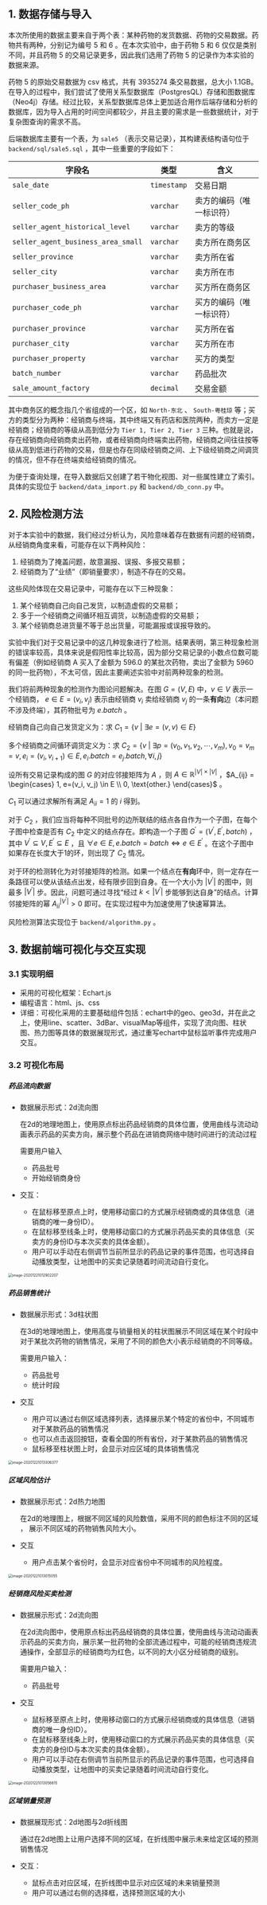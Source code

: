 

## 1. 数据存储与导入

本次所使用的数据主要来自于两个表：某种药物的发货数据、药物的交易数据。药物共有两种，分别记为编号 5 和 6 。在本次实验中，由于药物 5 和 6 仅仅是类别不同，并且药物 5 的交易记录更多，因此我们选用了药物 5 的记录作为本实验的数据来源。

药物 5 的原始交易数据为 csv 格式，共有 3935274 条交易数据，总大小 1.1GB。在导入的过程中，我们尝试了使用关系型数据库（PostgresQL）存储和图数据库（Neo4j）存储。经过比较，关系型数据库总体上更加适合用作后端存储和分析的数据库，因为导入占用的时间空间都较少，并且主要的需求是一些数据统计，对于复杂图查询的需求不高。

后端数据库主要有一个表，为 `sale5` （表示交易记录），其构建表结构语句位于 `backend/sql/sale5.sql` ，其中一些重要的字段如下：

| 字段名                             | 类型        | 含义                     |
| ---------------------------------- | ----------- | ------------------------ |
| `sale_date`                        | `timestamp` | 交易日期                 |
| `seller_code_ph`                   | `varchar`   | 卖方的编码（唯一标识符） |
| `seller_agent_historical_level`    | `varchar`   | 卖方的等级               |
| `seller_agent_business_area_small` | `varchar`   | 卖方所在商务区           |
| `seller_province`                  | `varchar`   | 卖方所在省               |
| `seller_city`                      | `varchar`   | 卖方所在市               |
| `purchaser_business_area`          | `varchar`   | 买方所在商务区           |
| `purchaser_code_ph`                | `varchar`   | 买方的编码（唯一标识符） |
| `purchaser_province`               | `varchar`   | 买方所在省               |
| `purchaser_city`                   | `varchar`   | 买方所在市               |
| `purchaser_property`               | `varchar`   | 买方的类型               |
| `batch_number`                     | `varchar`   | 药品批次                 |
| `sale_amount_factory`              | `decimal`   | 交易金额                 |

其中商务区的概念指几个省组成的一个区，如 `North-东北` 、 `South-粤桂琼` 等；买方的类型分为两种：经销商与终端，其中终端又有药店和医院两种，而卖方一定是经销商；经销商的等级从高到低分为 `Tier 1, Tier 2, Tier 3` 三种。也就是说，存在经销商向经销商卖出药物，或者经销商向终端卖出药物，经销商之间往往按等级从高到低进行药物的交易，但是也存在同级经销商之间、上下级经销商之间调货的情况，但不存在终端卖给经销商的情况。

为便于查询处理，在导入数据后又创建了若干物化视图、对一些属性建立了索引。具体的实现位于 `backend/data_import.py` 和 `backend/db_conn.py` 中。



## 2. 风险检测方法

对于本实验中的数据，我们经过分析认为，风险意味着存在数据有问题的经销商，从经销商角度来看，可能存在以下两种风险：

1. 经销商为了掩盖问题，故意漏报、误报、多报交易额；
2. 经销商为了“业绩”（即销量要求），制造不存在的交易。

这些风险体现在交易记录中，可能存在以下三种现象：

1. 某个经销商自己向自己发货，以制造虚假的交易额；
2. 多于一个经销商之间循环相互调货，以制造虚假的交易额；
3. 某个经销商总进货量不等于总出货量，可能漏报或误报导致的。

实验中我们对于交易记录中的这几种现象进行了检测。结果表明，第三种现象检测的错误率较高，具体来说是假阳性率比较高，因为部分交易记录的小数点位数可能有偏差（例如经销商 A 买入了金额为 596.0 的某批次药物，卖出了金额为 5960 的同一批药物），不太可信，因此主要阐述实验中对前两种现象的检测。

我们将前两种现象的检测作为图论问题解决。在图 $G=(V,E)$ 中，$v \in V$ 表示一个经销商， $e \in E = (v_i, v_j)$ 表示由经销商 $v_i$ 卖给经销商 $v_j$ 的一条**有向**边（本问题不涉及终端），其药物批号为 $e.batch$ 。

经销商自己向自己发货定义为：求 $C_1 = \{v ~|~ \exists e=(v, v) \in E\}$  

多个经销商之间循环调货定义为：求 $C_2 = \{v ~|~ \exists p=(v_0,v_1,v_2,\cdots,v_m), v_0 = v_m = v, e_i=(v_i, v_{i+1}) \in E, e_i.batch = e_j.batch, \forall i,j\}$ 

设所有交易记录构成的图 $G$ 的对应邻接矩阵为 $A$ ，则 $A \in \mathbb{R}^{|V| \times |V|}$ ，$A_{ij} = \begin{cases} 1, e=(v_i, v_j) \in E \\ 0, \text{other.} \end{cases}$ 。

$C_1$ 可以通过求解所有满足 $A_{ii} = 1$ 的 $i$ 得到。

对于 $C_2$ ，我们应当将每种不同批号的边所联结的结点各自作为一个子图，在每个子图中检查是否有 $C_2$ 中定义的结点存在。即构造一个子图 $G^\prime=(V^\prime,E^\prime, batch)$ ，其中 $V^\prime \subseteq V, E^\prime \subseteq E$ ，且 $\forall e \in E, e.batch=batch \Leftrightarrow e \in E^\prime$ 。在这个子图中如果存在长度大于1的环，则出现了 $C_2$ 情况。

对于环的检测转化为对邻接矩阵的检测。如果一个结点在**有向**环中，则一定存在一条路径可以使从该结点出发，经有限步回到自身。在一个大小为 $|V^\prime|$ 的图中，则最多 $|V^\prime|$ 步。因此，问题可通过寻找“经过 $k < |V^\prime|$ 步能够到达自身”的结点。计算邻接矩阵的幂 $A^{|V^\prime|}_{ii} > 0$ 即可。在实现过程中为加速使用了快速幂算法。

风险检测算法实现位于 `backend/algorithm.py` 。



## 3. 数据前端可视化与交互实现

### 3.1 实现明细

* 采用的可视化框架：Echart.js
* 编程语言：html、js、css
* 详细：可视化采用的主要基础组件包括：echart中的geo、geo3d，并在此之上，使用line、scatter、3dBar、visualMap等组件，实现了流向图、柱状图、热力图等具体的数据展现形式，通过重写echart中鼠标监听事件完成用户交互。

### 3.2 可视化布局

##### 药品流向数据

* 数据展示形式：2d流向图

  在2d的地理地图上，使用原点标出药品经销商的具体位置，使用曲线与流动动画表示药品的买卖方向，展示整个药品在进销商网络中随时间进行的流动过程

  需要用户输入

  * 药品批号
  * 开始经销商身份

* 交互：

  * 在鼠标移至原点上时，使用移动窗口的方式展示经销商或的具体信息（进销商的唯一身份ID）。
  * 在鼠标移至线条上时，使用移动窗口的方式展示药品买卖的具体信息（买卖方的身份ID与本次买卖的具体金额）。
  * 用户可以手动在右侧调节当前所显示的药品记录的事件范围，也可选择自动播放类型，让地图中的买卖记录随着时间流动自行变化。

<img src="figures/image-20201221012902207.png" alt="image-20201221012902207" style="zoom: 50%;" />

##### 药品销售统计

* 数据展示形式：3d柱状图

  在3d的地理地图上，使用高度与销量相关的柱状图展示不同区域在某个时段中对于某批次药物的销售情况，采用了不同的颜色大小表示经销商的不同等级。

  需要用户输入：

  * 药品批号
  * 统计时段

* 交互

  * 用户可以通过右侧区域选择列表，选择展示某个特定的省份中，不同城市对于某款药品的销售情况
  * 也可以点击返回按钮，查看全国的所有省份，对于某款药品的销售情况
  * 鼠标移至柱状图上时，会显示对应区域的具体销售情况

<img src="figures/image-20201221013306377.png" alt="image-20201221013306377" style="zoom:50%;" />

##### 区域风险估计

* 数据展示形式：2d热力地图

  在2d的地理图上，根据不同区域的风险数值，采用不同的颜色标注不同的区域 ， 展示不同区域的药物销售风险大小。

* 交互

  * 用户点击某个省份时，会显示对应省份中不同城市的风险程度。

<img src="figures/image-20201221013015055.png" alt="image-20201221013015055" style="zoom: 50%;" />

##### 经销商风险买卖检测

* 数据展示形式：2d流向图

  在2d流向图中，使用原点标出药品经销商的具体位置，使用曲线与流动动画表示药品的买卖方向，展示某一批药物的全部流通过程中，可能的经销商违规流通操作，全部显示的经销商均为红色，以不同的大小区分经销商的级别。

  需要用户输入：

  * 药品批号

* 交互

  * 鼠标移至原点上时，使用移动窗口的方式展示经销商或的具体信息（进销商的唯一身份ID）。
  * 在鼠标移至线条上时，使用移动窗口的方式展示药品买卖的具体信息（买卖方的身份ID与本次买卖的具体金额）。
  * 用户可以手动在右侧调节当前所显示的药品记录的事件范围，也可选择自动播放类型，让地图中的买卖记录随着时间流动自行变化。

<img src="figures/image-20201221013056615.png" alt="image-20201221013056615" style="zoom:50%;" />

##### 区域销量预测

* 数据展现形式：2d地图与2d折线图

  通过在2d地图上让用户选择不同的区域，在折线图中展示未来给定区域的预测销售情况

* 交互：

  * 鼠标点击对应区域，在折线图中显示对应区域的未来销量预测
  * 用户可以通过右侧的选择框，选择预测区域的大小
  